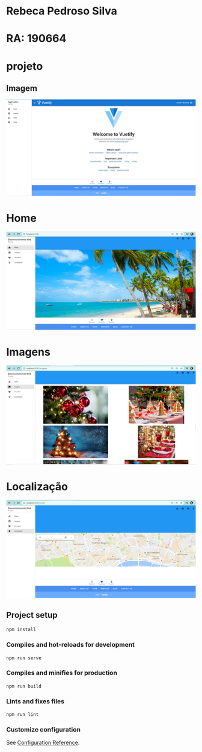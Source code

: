 # Rebeca Pedroso Silva
# RA: 190664
# projeto

## Imagem
![alt text](https://github.com/rehpedroso/projeto/blob/master/projeto/AF1.jpg)

# Home
![alt text](https://github.com/rehpedroso/projeto/blob/master/projeto/Home.png)

# Imagens
![alt text](https://github.com/rehpedroso/projeto/blob/master/projeto/Imagens.png)

# Localização
![alt text](https://github.com/rehpedroso/projeto/blob/master/projeto/Localizacao.png)

## Project setup
```
npm install
```

### Compiles and hot-reloads for development
```
npm run serve
```

### Compiles and minifies for production
```
npm run build
```

### Lints and fixes files
```
npm run lint
```

### Customize configuration
See [Configuration Reference](https://cli.vuejs.org/config/).
